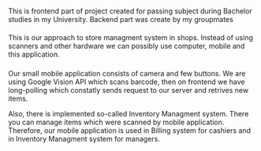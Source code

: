 ###

This is frontend part of project created for passing subject during Bachelor studies in my University.
Backend part was create by my groupmates

####

This is our approach to store managment system in shops. Instead of using scanners and other hardware
we can possibly use computer, mobile and this application.

###

Our small mobile application consists of camera and few buttons. We are using Google Vision API
which scans barcode, then on frontend we have long-polling which constatly sends request to our server and retrives new items.

Also, there is implemented so-called Inventory Managment system. There you can manage items which were scanned by mobile application.
Therefore, our mobile application is used in Billing system for cashiers and in Inventory Managment system for managers.
